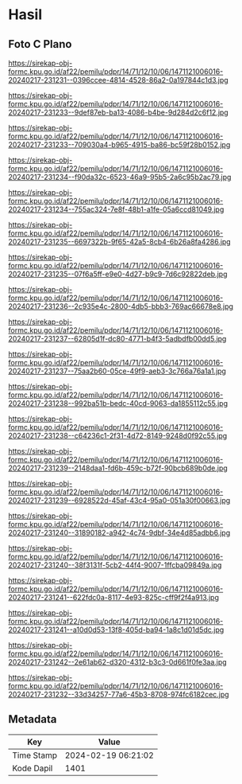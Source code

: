 # Hasil

## Foto C Plano

https://sirekap-obj-formc.kpu.go.id/af22/pemilu/pdpr/14/71/12/10/06/1471121006016-20240217-231231--0396ccee-4814-4528-86a2-0a197844c1d3.jpg

https://sirekap-obj-formc.kpu.go.id/af22/pemilu/pdpr/14/71/12/10/06/1471121006016-20240217-231233--9def87eb-ba13-4086-b4be-9d284d2c6f12.jpg

https://sirekap-obj-formc.kpu.go.id/af22/pemilu/pdpr/14/71/12/10/06/1471121006016-20240217-231233--709030a4-b965-4915-ba86-bc59f28b0152.jpg

https://sirekap-obj-formc.kpu.go.id/af22/pemilu/pdpr/14/71/12/10/06/1471121006016-20240217-231234--f90da32c-6523-46a9-95b5-2a6c95b2ac79.jpg

https://sirekap-obj-formc.kpu.go.id/af22/pemilu/pdpr/14/71/12/10/06/1471121006016-20240217-231234--755ac324-7e8f-48b1-a1fe-05a6ccd81049.jpg

https://sirekap-obj-formc.kpu.go.id/af22/pemilu/pdpr/14/71/12/10/06/1471121006016-20240217-231235--6697322b-9f65-42a5-8cb4-6b26a8fa4286.jpg

https://sirekap-obj-formc.kpu.go.id/af22/pemilu/pdpr/14/71/12/10/06/1471121006016-20240217-231235--07f6a5ff-e9e0-4d27-b9c9-7d6c92822deb.jpg

https://sirekap-obj-formc.kpu.go.id/af22/pemilu/pdpr/14/71/12/10/06/1471121006016-20240217-231236--2c935e4c-2800-4db5-bbb3-769ac66678e8.jpg

https://sirekap-obj-formc.kpu.go.id/af22/pemilu/pdpr/14/71/12/10/06/1471121006016-20240217-231237--62805d1f-dc80-4771-b4f3-5adbdfb00dd5.jpg

https://sirekap-obj-formc.kpu.go.id/af22/pemilu/pdpr/14/71/12/10/06/1471121006016-20240217-231237--75aa2b60-05ce-49f9-aeb3-3c766a76a1a1.jpg

https://sirekap-obj-formc.kpu.go.id/af22/pemilu/pdpr/14/71/12/10/06/1471121006016-20240217-231238--992ba51b-bedc-40cd-9063-da1855112c55.jpg

https://sirekap-obj-formc.kpu.go.id/af22/pemilu/pdpr/14/71/12/10/06/1471121006016-20240217-231238--c64236c1-2f31-4d72-8149-9248d0f92c55.jpg

https://sirekap-obj-formc.kpu.go.id/af22/pemilu/pdpr/14/71/12/10/06/1471121006016-20240217-231239--2148daa1-fd6b-459c-b72f-90bcb689b0de.jpg

https://sirekap-obj-formc.kpu.go.id/af22/pemilu/pdpr/14/71/12/10/06/1471121006016-20240217-231239--6928522d-45af-43c4-95a0-051a30f00663.jpg

https://sirekap-obj-formc.kpu.go.id/af22/pemilu/pdpr/14/71/12/10/06/1471121006016-20240217-231240--31890182-a942-4c74-9dbf-34e4d85adbb6.jpg

https://sirekap-obj-formc.kpu.go.id/af22/pemilu/pdpr/14/71/12/10/06/1471121006016-20240217-231240--38f3131f-5cb2-44f4-9007-1ffcba09849a.jpg

https://sirekap-obj-formc.kpu.go.id/af22/pemilu/pdpr/14/71/12/10/06/1471121006016-20240217-231241--622fdc0a-8117-4e93-825c-cff9f2f4a913.jpg

https://sirekap-obj-formc.kpu.go.id/af22/pemilu/pdpr/14/71/12/10/06/1471121006016-20240217-231241--a10d0d53-13f8-405d-ba94-1a8c1d01d5dc.jpg

https://sirekap-obj-formc.kpu.go.id/af22/pemilu/pdpr/14/71/12/10/06/1471121006016-20240217-231242--2e61ab62-d320-4312-b3c3-0d661f0fe3aa.jpg

https://sirekap-obj-formc.kpu.go.id/af22/pemilu/pdpr/14/71/12/10/06/1471121006016-20240217-231232--33d34257-77a6-45b3-8708-974fc6182cec.jpg


## Metadata

| Key        | Value               |
| ---------- | ------------------- |
| Time Stamp | 2024-02-19 06:21:02 |
| Kode Dapil | 1401                |



